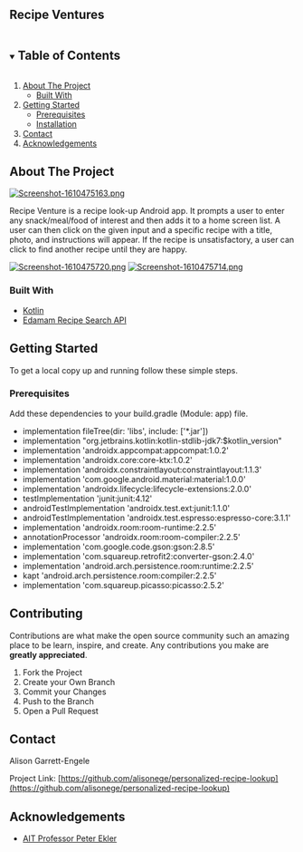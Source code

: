 ## Recipe Ventures

<!-- TABLE OF CONTENTS -->
<details open="open">
  <summary><h2 style="display: inline-block">Table of Contents</h2></summary>
  <ol>
    <li>
      <a href="#about-the-project">About The Project</a>
      <ul>
        <li><a href="#built-with">Built With</a></li>
      </ul>
    </li>
    <li>
      <a href="#getting-started">Getting Started</a>
      <ul>
        <li><a href="#prerequisites">Prerequisites</a></li>
        <li><a href="#installation">Installation</a></li>
      </ul>
    </li>
    <li><a href="#contact">Contact</a></li>
    <li><a href="#acknowledgements">Acknowledgements</a></li>
  </ol>
</details>



<!-- ABOUT THE PROJECT -->
## About The Project

[![Screenshot-1610475163.png](https://i.postimg.cc/13Wmk8RM/Screenshot-1610475163.png)](https://postimg.cc/nXDf7cDQ)

Recipe Venture is a recipe look-up Android app. It prompts a user to enter any snack/meal/food of interest and then adds it to a home screen list. 
A user can then click on the given input and a specific recipe with a title, photo, and instructions will appear. If the recipe is unsatisfactory, 
a user can click to find another recipe until they are happy.

[![Screenshot-1610475720.png](https://i.postimg.cc/wBvXzRXB/Screenshot-1610475720.png)](https://postimg.cc/BjrLc6wW)
[![Screenshot-1610475714.png](https://i.postimg.cc/TPgRpCqN/Screenshot-1610475714.png)](https://postimg.cc/2qjptdtn)


### Built With

* [Kotlin]()
* [Edamam Recipe Search API]()



<!-- GETTING STARTED -->
## Getting Started

To get a local copy up and running follow these simple steps.

### Prerequisites

Add these dependencies to your build.gradle (Module: app) file.
*  implementation fileTree(dir: 'libs', include: ['*.jar'])
*  implementation "org.jetbrains.kotlin:kotlin-stdlib-jdk7:$kotlin_version"
*  implementation 'androidx.appcompat:appcompat:1.0.2'
*  implementation 'androidx.core:core-ktx:1.0.2'
*  implementation 'androidx.constraintlayout:constraintlayout:1.1.3'
*  implementation 'com.google.android.material:material:1.0.0'
*  implementation 'androidx.lifecycle:lifecycle-extensions:2.0.0'
*  testImplementation 'junit:junit:4.12'
*  androidTestImplementation 'androidx.test.ext:junit:1.1.0'
*  androidTestImplementation 'androidx.test.espresso:espresso-core:3.1.1'
*  implementation 'androidx.room:room-runtime:2.2.5'
*  annotationProcessor 'androidx.room:room-compiler:2.2.5'
*  implementation 'com.google.code.gson:gson:2.8.5'
*  implementation 'com.squareup.retrofit2:converter-gson:2.4.0'
*  implementation 'android.arch.persistence.room:runtime:2.2.5'
*  kapt 'android.arch.persistence.room:compiler:2.2.5'
*  implementation 'com.squareup.picasso:picasso:2.5.2'



<!-- CONTRIBUTING -->
## Contributing

Contributions are what make the open source community such an amazing place to be learn, inspire, and create. Any contributions you make are **greatly appreciated**.

1. Fork the Project
2. Create your Own Branch 
3. Commit your Changes 
4. Push to the Branch 
5. Open a Pull Request



<!-- CONTACT -->
## Contact

Alison Garrett-Engele

Project Link: [https://github.com/alisonege/personalized-recipe-lookup](https://github.com/alisonege/personalized-recipe-lookup)



<!-- ACKNOWLEDGEMENTS -->
## Acknowledgements

* [AIT Professor Peter Ekler]()
